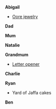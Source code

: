 **Abigail**
- [Oore jewelry](https://oorejewelry.com/)

**Dad**

**Mum**

**Natalie**

**Grandmum**
- [Letter opener](https://www.amazon.co.uk/TILISMA-Letter-Opener-Bookmark-Accessories/dp/B086Q3FV3Z/ref=sr_1_5)

**Charlie**

**Ryan**
- Yard of Jaffa cakes

**Ben**